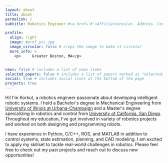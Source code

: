 ```yaml
---
layout: about
title: about
permalink: /
subtitle: Robotics Engineer #<a href='#'>Affiliations</a>. Address. Contacts. Moto. Etc.

profile:
  align: right
  image: #prof_pic.jpg
  image_circular: false # crops the image to make it circular
  more_info: >
    <p>     Greater Boston, MA</p>


news: false # includes a list of news items
selected_papers: false # includes a list of papers marked as "selected={true}"
social: true # includes social icons at the bottom of the page
projects: true
---
```


Hi! I'm Korkut, a robotics engineer passionate about developing intelligent robotic systems. I hold a Bachelor's degree in Mechanical Engineering from [University of Illinois at Urbana-Champaign](https://illinois.edu/) and a Master's degree specializing in robotics and control from [University of California, San Diego](https://ucsd.edu/). Throughout my education, I've got involved in variety of robotics projects and worked on both designing and programming robots. 

I have experience in Python, C/C++, ROS, and MATLAB in addition to control systems, state estimation, planning, and CAD modeling. I am excited to apply my skillset to tackle real-world challenges in robotics. Please feel free to check out my past projects and reach out to discuss new opportunities!

<!-- Write your biography here. Tell the world about yourself. Link to your favorite [subreddit](http://reddit.com). You can put a picture in, too. The code is already in, just name your picture `prof_pic.jpg` and put it in the `img/` folder.

Put your address / P.O. box / other info right below your picture. You can also disable any of these elements by editing `profile` property of the YAML header of your `_pages/about.md`. Edit `_bibliography/papers.bib` and Jekyll will render your [publications page](/al-folio/publications/) automatically.

Link to your social media connections, too. This theme is set up to use [Font Awesome icons](https://fontawesome.com/) and [Academicons](https://jpswalsh.github.io/academicons/), like the ones below. Add your Facebook, Twitter, LinkedIn, Google Scholar, or just disable all of them. -->
